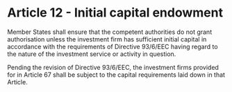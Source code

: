 # Article 12 - Initial capital endowment


Member States shall ensure that the competent authorities do not grant authorisation unless the investment firm has sufficient initial capital in accordance with the requirements of Directive 93/6/EEC having regard to the nature of the investment service or activity in question.

Pending the revision of Directive 93/6/EEC, the investment firms provided for in Article 67 shall be subject to the capital requirements laid down in that Article.
